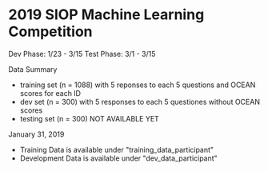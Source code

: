 # 2019 SIOP Machine Learning Competition
Dev Phase: 1/23 - 3/15
Test Phase: 3/1 - 3/15

Data Summary
  - training set (n = 1088) with 5 reponses to each 5 questions and OCEAN scores for each ID
  - dev set (n = 300) with 5 responses to each 5 questiones without OCEAN scores
  - testing set (n = 300) NOT AVAILABLE YET

January 31, 2019
  - Training Data is available under "training_data_participant"
  - Development Data is available under "dev_data_participant"
